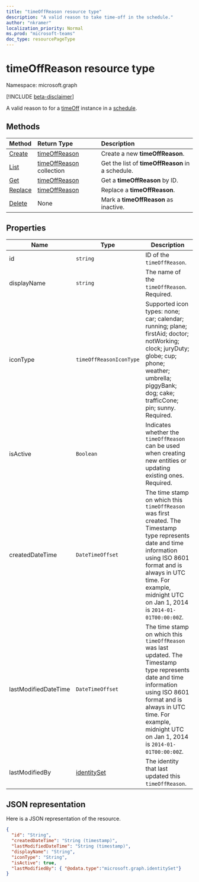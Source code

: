 ```yaml
---
title: "timeOffReason resource type"
description: "A valid reason to take time-off in the schedule."
author: "nkramer"
localization_priority: Normal
ms.prod: "microsoft-teams"
doc_type: resourcePageType
---
```


# timeOffReason resource type

Namespace: microsoft.graph

[!INCLUDE [beta-disclaimer](../../includes/beta-disclaimer.md)]

A valid reason to for a [timeOff](timeoff.md) instance in a [schedule](schedule.md).

## Methods

| Method       | Return Type  |Description|
|:---------------|:--------|:----------|
|[Create](../api/schedule-post-timeoffreasons.md) | [timeOffReason](timeoffreason.md) | Create a new **timeOffReason**.|
|[List](../api/schedule-list-timeoffreasons.md) | [timeOffReason](timeoffreason.md) collection | Get the list of **timeOffReason** in a schedule.|
|[Get](../api/timeoffreason-get.md) | [timeOffReason](timeoffreason.md) | Get a **timeOffReason** by ID.|
|[Replace](../api/timeoffreason-put.md) | [timeOffReason](timeoffreason.md) | Replace a **timeOffReason**.|
|[Delete](../api/timeoffreason-delete.md) | None | Mark a **timeOffReason** as inactive.|

## Properties
|Name          |Type           |Description                                                                                 |
|--------------|---------------|--------------------------------------------------------------------------------------------|
| id			|`string`      |ID of the `timeOffReason`.|
| displayName               | `string`                  | The name of the `timeOffReason`. Required. |
| iconType | `timeOffReasonIconType`   | Supported icon types: none; car; calendar; running; plane; firstAid; doctor; notWorking; clock; juryDuty; globe; cup; phone; weather; umbrella; piggyBank; dog; cake; trafficCone; pin; sunny. Required. |
| isActive 			|`Boolean`      | Indicates whether the `timeOffReason` can be used when creating new entities or updating existing ones. Required. |
| createdDateTime		|`DateTimeOffset`        |The time stamp on which this `timeOffReason` was first created. The Timestamp type represents date and time information using ISO 8601 format and is always in UTC time. For example, midnight UTC on Jan 1, 2014 is `2014-01-01T00:00:00Z`. |
| lastModifiedDateTime		|`DateTimeOffset`         |The time stamp on which this `timeOffReason` was last updated. The Timestamp type represents date and time information using ISO 8601 format and is always in UTC time. For example, midnight UTC on Jan 1, 2014 is `2014-01-01T00:00:00Z`. |
| lastModifiedBy		| [identitySet](identityset.md)        |The identity that last updated this `timeOffReason`.|

## JSON representation

Here is a JSON representation of the resource.

<!-- {
  "blockType": "resource",
  "keyProperty": "id",
  "@odata.type": "microsoft.graph.timeOffReason",
  "baseType":"microsoft.graph.changeTrackedEntity"
}-->

```json
{
  "id": "String",
  "createdDateTime": "String (timestamp)",
  "lastModifiedDateTime": "String (timestamp)",
  "displayName": "String",
  "iconType": "String",
  "isActive": true,
  "lastModifiedBy": { "@odata.type":"microsoft.graph.identitySet"}
}
```


<!-- uuid: 8fcb5dbc-d5aa-4681-8e31-b001d5168d79
2015-10-25 14:57:30 UTC -->
<!--
{
  "type": "#page.annotation",
  "description": "timeOffReason resource",
  "keywords": "",
  "section": "documentation",
  "tocPath": "",
  "suppressions": []
}
-->


